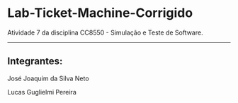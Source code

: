 # Lab-Ticket-Machine-Corrigido
Atividade 7 da disciplina CC8550 - Simulação e Teste de Software.

---

## Integrantes:

José Joaquim da Silva Neto 

Lucas Guglielmi Pereira
